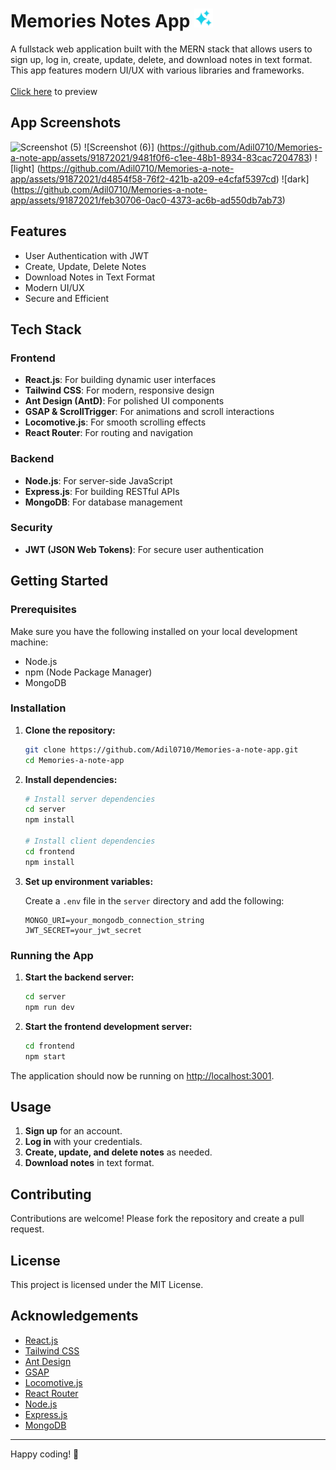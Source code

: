 # Memories Notes App <img src="./frontend/public/logo192.png" width="30" height="30">

A fullstack web application built with the MERN stack that allows users to sign up, log in, create, update, delete, and download notes in text format. This app features modern UI/UX with various libraries and frameworks. <br /> <br />
[Click here](https://memories-note-app.vercel.app/) to preview

## App Screenshots
![Screenshot (5)](https://github.com/Adil0710/Memories-a-note-app/assets/91872021/1d306c61-908d-4a84-8d0a-390a36b8c7bd)
![Screenshot (6)] (https://github.com/Adil0710/Memories-a-note-app/assets/91872021/9481f0f6-c1ee-48b1-8934-83cac7204783)
![light] (https://github.com/Adil0710/Memories-a-note-app/assets/91872021/d4854f58-76f2-421b-a209-e4cfaf5397cd)
![dark]   (https://github.com/Adil0710/Memories-a-note-app/assets/91872021/feb30706-0ac0-4373-ac6b-ad550db7ab73)



## Features

- User Authentication with JWT
- Create, Update, Delete Notes
- Download Notes in Text Format
- Modern UI/UX
- Secure and Efficient

## Tech Stack

### Frontend
- **React.js**: For building dynamic user interfaces
- **Tailwind CSS**: For modern, responsive design
- **Ant Design (AntD)**: For polished UI components
- **GSAP & ScrollTrigger**: For animations and scroll interactions
- **Locomotive.js**: For smooth scrolling effects
- **React Router**: For routing and navigation

### Backend
- **Node.js**: For server-side JavaScript
- **Express.js**: For building RESTful APIs
- **MongoDB**: For database management

### Security
- **JWT (JSON Web Tokens)**: For secure user authentication

## Getting Started

### Prerequisites

Make sure you have the following installed on your local development machine:

- Node.js
- npm (Node Package Manager)
- MongoDB

### Installation

1. **Clone the repository:**

    ```bash
    git clone https://github.com/Adil0710/Memories-a-note-app.git
    cd Memories-a-note-app
    ```

2. **Install dependencies:**

    ```bash
    # Install server dependencies
    cd server
    npm install

    # Install client dependencies
    cd frontend
    npm install
    ```

3. **Set up environment variables:**

    Create a `.env` file in the `server` directory and add the following:

    ```env
    MONGO_URI=your_mongodb_connection_string
    JWT_SECRET=your_jwt_secret
    ```

### Running the App

1. **Start the backend server:**

    ```bash
    cd server
    npm run dev
    ```

2. **Start the frontend development server:**

    ```bash
    cd frontend
    npm start
    ```

The application should now be running on [http://localhost:3001](http://localhost:3001).

## Usage

1. **Sign up** for an account.
2. **Log in** with your credentials.
3. **Create, update, and delete notes** as needed.
4. **Download notes** in text format.

## Contributing

Contributions are welcome! Please fork the repository and create a pull request.

## License

This project is licensed under the MIT License.

## Acknowledgements

- [React.js](https://reactjs.org/)
- [Tailwind CSS](https://tailwindcss.com/)
- [Ant Design](https://ant.design/)
- [GSAP](https://greensock.com/gsap/)
- [Locomotive.js](https://locomotivemtl.github.io/locomotive-scroll/)
- [React Router](https://reactrouter.com/)
- [Node.js](https://nodejs.org/)
- [Express.js](https://expressjs.com/)
- [MongoDB](https://www.mongodb.com/)

---

Happy coding! 🚀
